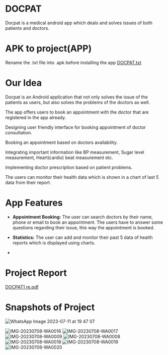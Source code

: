 
# DOCPAT 
Docpat is a medical android app which deals and solves issues of both patients and doctors. 
# APK to project(APP)
Rename the .txt file into .apk before installing the app
[DOCPAT.txt](https://github.com/rohithdanand/Doctor-Patient-AppointmentAPP/files/12015815/DOCPAT.txt)
# Our Idea 
Docpat is an Android application that not only solves the issue of the patients as users, but also solves the problems of the doctors as well.
 
The app offers users to book an appointment with the doctor that are registered in the app already.

Designing user friendly interface for booking appointment of doctor consultation.
 
Booking an appointment based on doctors availability.
 
Integrating important information like BP measurement, Sugar level measurement, Heart(cardio) beat measurement etc.
  
Implementing doctor prescription based on patient problems.

The users can monitor their health data which is shown in a chart of last 5 data from their report.

# App Features 

- <b>Appointment Booking:</b> The user can search doctors by their name, phone or email to book an appointment.
The users have to answer some questions regarding their issue, this way the appointment is booked.

- <b>Statistics:</b> The user can add and monitor their past 5 data of health reports which is displayed using charts.

- 
# Project Report 
[DOCPAT1 re.pdf](https://github.com/rohithdanand/Doctor-Patient-AppointmentAPP/files/12015690/DOCPAT1.re.pdf)

# Snapshots of Project
![WhatsApp Image 2023-07-11 at 19 47 07](https://github.com/rohithdanand/Doctor-Patient-AppointmentAPP/assets/95232013/91b5a46f-39f9-4e51-a358-82f3bb94b0f5)
           
                                 
![IMG-20230708-WA0016](https://github.com/rohithdanand/Doctor-Patient-AppointmentAPP/assets/95232013/abc02429-8211-4e22-8951-1af32a28bfc3)
![IMG-20230708-WA0017](https://github.com/rohithdanand/Doctor-Patient-AppointmentAPP/assets/95232013/95c672f5-8261-4b02-bf8e-983163c2f88b)
![IMG-20230708-WA0009](https://github.com/rohithdanand/Doctor-Patient-AppointmentAPP/assets/95232013/93558cec-9dbe-447b-8836-a3d295bfad30)
![IMG-20230708-WA0008](https://github.com/rohithdanand/Doctor-Patient-AppointmentAPP/assets/95232013/32cddcf6-f00b-4694-b118-b53f0d97027f)![IMG-20230708-WA0018](https://github.com/rohithdanand/Doctor-Patient-AppointmentAPP/assets/95232013/de259b57-54ac-4795-9859-e7f22a5ac243)
![IMG-20230708-WA0019](https://github.com/rohithdanand/Doctor-Patient-AppointmentAPP/assets/95232013/ae29c5f8-22ec-43d9-a95e-f54ded9bd30b)
![IMG-20230708-WA0020](https://github.com/rohithdanand/Doctor-Patient-AppointmentAPP/assets/95232013/8e74f1b9-d6da-44c9-9b9a-654afcc04142)



    

   








           
                                 
    

   








           
                                 
    

   















  

